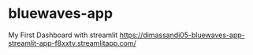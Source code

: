 # bluewaves-app
My First Dashboard with streamlit
https://dimassandi05-bluewaves-app-streamlit-app-f8xxtv.streamlitapp.com/
